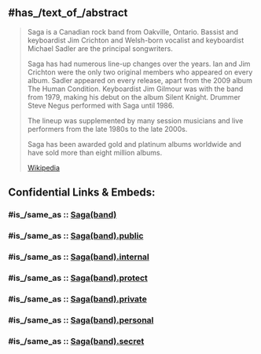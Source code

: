 
## #has_/text_of_/abstract 

> Saga is a Canadian rock band from Oakville, Ontario. 
> Bassist and keyboardist Jim Crichton 
> and Welsh-born vocalist and keyboardist Michael Sadler are the principal songwriters.
>
> Saga has had numerous line-up changes over the years. 
> Ian and Jim Crichton were the only two original members who appeared on every album. 
> Sadler appeared on every release, apart from the 2009 album The Human Condition. 
> Keyboardist Jim Gilmour was with the band from 1979, 
> making his debut on the album Silent Knight. 
> Drummer Steve Negus performed with Saga until 1986. 
> 
> The lineup was supplemented by many session musicians and live performers 
> from the late 1980s to the late 2000s.
>
> Saga has been awarded gold and platinum albums worldwide 
> and have sold more than eight million albums.
>
> [Wikipedia](https://en.wikipedia.org/wiki/Saga%20(band))


## Confidential Links & Embeds: 

### #is_/same_as :: [Saga(band)](/_Standards/Society/Communication/Media/Music/Musician/Music~Band/Saga(band).md) 

### #is_/same_as :: [Saga(band).public](/_public/Society/Communication/Media/Music/Musician/Music~Band/Saga(band).public.md) 

### #is_/same_as :: [Saga(band).internal](/_internal/Society/Communication/Media/Music/Musician/Music~Band/Saga(band).internal.md) 

### #is_/same_as :: [Saga(band).protect](/_protect/Society/Communication/Media/Music/Musician/Music~Band/Saga(band).protect.md) 

### #is_/same_as :: [Saga(band).private](/_private/Society/Communication/Media/Music/Musician/Music~Band/Saga(band).private.md) 

### #is_/same_as :: [Saga(band).personal](/_personal/Society/Communication/Media/Music/Musician/Music~Band/Saga(band).personal.md) 

### #is_/same_as :: [Saga(band).secret](/_secret/Society/Communication/Media/Music/Musician/Music~Band/Saga(band).secret.md)

